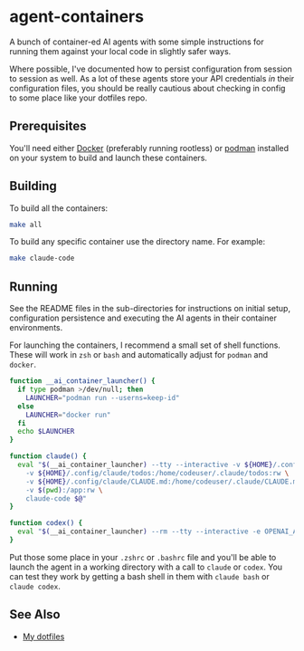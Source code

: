 # agent-containers

A bunch of container-ed AI agents with some simple instructions for running
them against your local code in slightly safer ways.

Where possible, I've documented how to persist configuration from session to
session as well. As a lot of these agents store your API credentials _in_ their
configuration files, you should be really cautious about checking in config to
some place like your dotfiles repo.

## Prerequisites

You'll need either [Docker](https://www.docker.com/) (preferably running
rootless) or [podman](https://podman.io/) installed on your system to build and
launch these containers.

## Building

To build all the containers:

```bash
make all
```

To build any specific container use the directory name. For example:

```bash
make claude-code
```

## Running

See the README files in the sub-directories for instructions on initial setup,
configuration persistence and executing the AI agents in their container
environments.

For launching the containers, I recommend a small set of shell functions. These
will work in `zsh` or `bash` and automatically adjust for `podman` and
`docker`.

```bash
function __ai_container_launcher() {
  if type podman >/dev/null; then
    LAUNCHER="podman run --userns=keep-id"
  else
    LAUNCHER="docker run"
  fi
  echo $LAUNCHER
}

function claude() {
  eval "$(__ai_container_launcher) --tty --interactive -v ${HOME}/.config/claude/claude.json:/home/codeuser/.claude.json:rw \
    -v ${HOME}/.config/claude/todos:/home/codeuser/.claude/todos:rw \
    -v ${HOME}/.config/claude/CLAUDE.md:/home/codeuser/.claude/CLAUDE.md:rw \
    -v $(pwd):/app:rw \
    claude-code $@"
}

function codex() {
  eval "$(__ai_container_launcher) --rm --tty --interactive -e OPENAI_API_KEY -v $(pwd):/app:rw openai-codex $@"
}
```

Put those some place in your `.zshrc` or `.bashrc` file and you'll be able to
launch the agent in a working directory with a call to `claude` or `codex`. You
can test they work by getting a bash shell in them with `claude bash` or
`claude codex`.

## See Also

* [My dotfiles](https://github.com/ianchesal/dotfiles)
